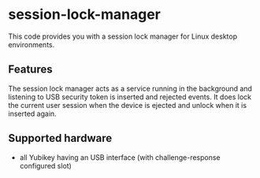 # session-lock-manager

This code provides you with a session lock manager for Linux desktop environments.

## Features

The session lock manager acts as a service running in the background and listening to USB security token
is inserted and rejected events. It does lock the current user session when the device is ejected and unlock
when it is inserted again.

## Supported hardware

  - all Yubikey having an USB interface (with challenge-response configured slot)
